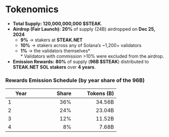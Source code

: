 # Tokenomics

* **Total Supply:** **120,000,000,000 $STEAK**.
* **Airdrop (Fair Launch):** **20%** of supply (24B) airdropped on **Dec 25, 2024**
  * **9%** → stakers at **STEAK.NET**
  * **10%** → stakers across any of Solana’s \~1,200+ validators
  * **1%** → the validators themselves\*\
    \* Validators with commission >10% were excluded from the airdrop.
* **Emission Rewards:** **80%** of supply (**96B $STEAK**) distributed to **STEAK.NET SOL stakers** over **4 years**.

### Rewards Emission Schedule (by year share of the 96B)

<table><thead><tr><th width="82">Year</th><th width="100" align="right">Share</th><th width="117" align="right">Tokens (B)</th></tr></thead><tbody><tr><td>1</td><td align="right">36%</td><td align="right">34.56B</td></tr><tr><td>2</td><td align="right">24%</td><td align="right">23.04B</td></tr><tr><td>3</td><td align="right">12%</td><td align="right">11.52B</td></tr><tr><td>4</td><td align="right">8%</td><td align="right">7.68B</td></tr></tbody></table>
